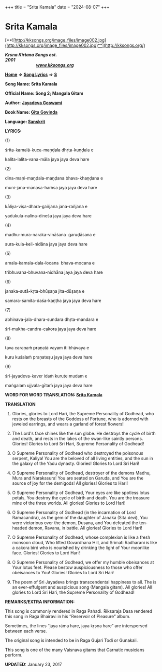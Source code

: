 +++
title = "Srita Kamala"
date = "2024-08-07"
+++

# Srita Kamala
[**![http://kksongs.org/image_files/image002.jpg](http://kksongs.org/image_files/image002.jpg)**](http://kksongs.org/)

**_Krsna Kirtana Songs est. 2001_**                                                                                                                                                 **_www.kksongs.org_**

**[Home](http://kksongs.org/)** **⇒** **[Song Lyrics](http://kksongs.org/lyrics.html)** **⇒** **[S](http://kksongs.org/songs/song_s.html)**

**Song Name: Srita Kamala**

**Official Name: Song 2; Mangala Gitam**

**Author:** [**Jayadeva Goswami**](http://kksongs.org/authors/list/jayadeva.html)

**Book Name: [Gita Govinda](http://kksongs.org/authors/literature/gita_govinda.html)**

**Language: [Sanskrit](http://kksongs.org/language/list/sanskrit.html)**

**LYRICS:**

(1)

śrita-kamalā-kuca-maṇḍala dhṛta-kuṇḍala e

kalita-lalita-vana-māla jaya jaya deva hare

(2)

dina-maṇi-maṇḍala-maṇḍana bhava-khaṇḍana e

muni-jana-mānasa-haḿsa jaya jaya deva hare

(3)

kāliya-viṣa-dhara-gañjana jana-rañjana e

yadukula-nalina-dineśa jaya jaya deva hare

(4)

madhu-mura-naraka-vināśana  garuḍāsana e

sura-kula-keli-nidāna jaya jaya deva hare

(5)

amala-kamala-dala-locana  bhava-mocana e

tribhuvana-bhuvana-nidhāna jaya jaya deva hare

(6)

janaka-sutā-kṛta-bhūṣaṇa jita-dūṣaṇa e

samara-śamita-daśa-kaṇṭha jaya jaya deva hare

(7)

abhinava-jala-dhara-sundara dhṛta-mandara e

śrī-mukha-candra-cakora jaya jaya deva hare

(8)

tava caraṇaḿ praṇatā vayam iti bhāvaya e

kuru kuśalaḿ praṇateṣu jaya jaya deva hare

(9)

śrī-jayadeva-kaver idaḿ kurute mudam e

mańgalam ujjvala-gītaḿ jaya jaya deva hare

**WORD FOR WORD TRANSLATION: [Srita Kamala](http://kksongs.org/synonym/s/sritakamala.html)**

**TRANSLATION**

1) Glories, glories to Lord Hari, the Supreme Personality of Godhead, who rests on the breasts of the Goddess of Fortune, who is adorned with jeweled earrings, and wears a garland of forest flowers!

2) The Lord's face shines like the sun globe. He destroys the cycle of birth and death, and rests in the lakes of the swan-like saintly persons. Glories! Glories to Lord Sri Hari, Supreme Personality of Godhead!

3) O Supreme Personality of Godhead who destroyed the poisonous serpent, Kaliya! You are the beloved of all living entities, and the sun in the galaxy of the Yadu dynasty. Glories! Glories to Lord Sri Hari!

4) O Supreme Personality of Godhead, destroyer of the demons Madhu, Mura and Narakasura! You are seated on Garuda, and You are the source of joy for the demigods! All glories! Glories to Hari!

5) O Supreme Personality of Godhead, Your eyes are like spotless lotus petals, You destroy the cycle of birth and death. You are the treasure mine of the three worlds. All glories! Glories to Lord Hari!

6) O Supreme Personality of Godhead (in the incarnation of Lord Ramacandra), as the gem of the daughter of Janaka (Sita devi), You were victorious over the demon, Dusana, and You defeated the ten-headed demon, Ravana, in battle. All glories! Glories to Lord Hari!

7) O Supreme Personality of Godhead, whose complexion is like a fresh monsoon cloud, Who lifted Govardhana Hill, and Srimati Radharani is like a cakora bird who is nourished by drinking the light of Your moonlike face. Glories! Glories to Lord Hari!

8) O Supreme Personality of Godhead, we offer my humble obeisances at Your lotus feet. Please bestow auspiciousness to those who offer obeisances to You! Glories! Glories to Lord Sri Hari!

9) The poem of Sri Jayadeva brings transcendental happiness to all. The is an ever-effulgent and auspicious song (Mangala gitam). All glories! All glories to Lord Sri Hari, the Supreme Personality of Godhead!

**REMARKS/EXTRA INFORMATION:**

This song is commonly rendered in Raga Pahadi. Riksaraja Dasa rendered this song in Raga Bhairavi in his “Reservoir of Pleasure” album.

Sometimes, the lines “jaya rāma hare, jaya kṛṣṇa hare” are interspersed between each verse.

The original song is intended to be in Raga Gujari Todi or Gunakali.

This song is one of the many Vaisnava gitams that Carnatic musicians perform.

**UPDATED:** January 23, 2017